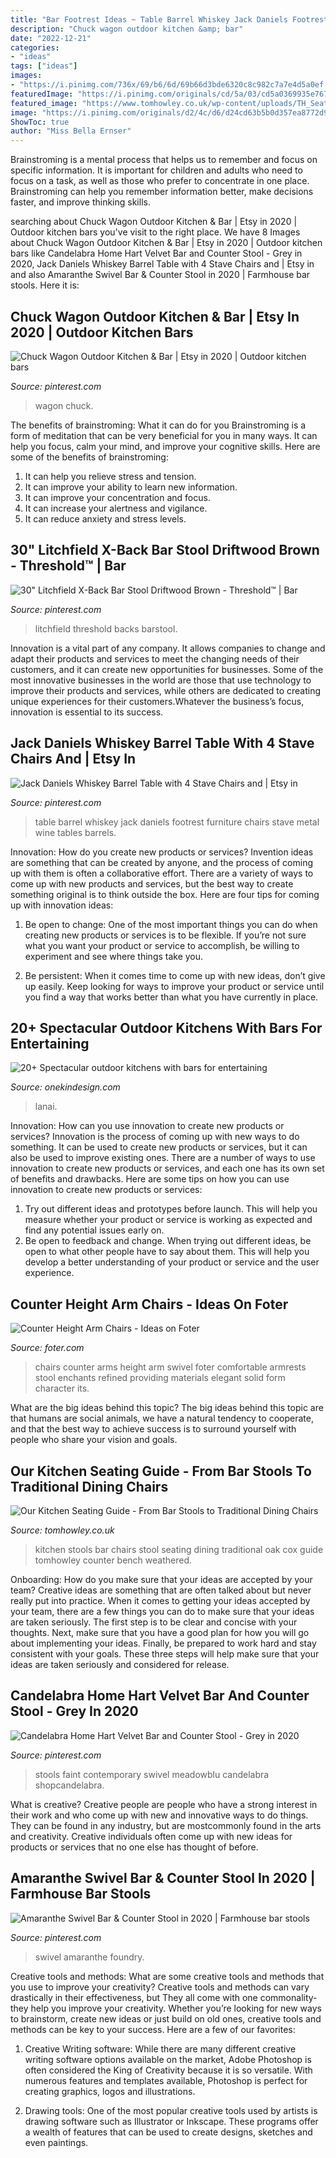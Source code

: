 ```yaml
---
title: "Bar Footrest Ideas ~ Table Barrel Whiskey Jack Daniels Footrest Furniture Chairs Stave Metal Wine Tables Barrels"
description: "Chuck wagon outdoor kitchen &amp; bar"
date: "2022-12-21"
categories:
- "ideas"
tags: ["ideas"]
images:
- "https://i.pinimg.com/736x/69/b6/6d/69b66d3bde6320c8c982c7a7e4d5a0ef.jpg"
featuredImage: "https://i.pinimg.com/originals/cd/5a/03/cd5a0369935e767ff3c1f1426132ac6d.jpg"
featured_image: "https://www.tomhowley.co.uk/wp-content/uploads/TH_SeatingGuide_blog_06.jpg"
image: "https://i.pinimg.com/originals/d2/4c/d6/d24cd63b5b0d357ea8772d9c0501aeae.jpg"
ShowToc: true
author: "Miss Bella Ernser"
---
```



Brainstroming is a mental process that helps us to remember and focus on specific information. It is important for children and adults who need to focus on a task, as well as those who prefer to concentrate in one place. Brainstroming can help you remember information better, make decisions faster, and improve thinking skills.

	

		
searching about Chuck Wagon Outdoor Kitchen &amp; Bar | Etsy in 2020 | Outdoor kitchen bars you've visit to the right place. We have 8 Images about Chuck Wagon Outdoor Kitchen &amp; Bar | Etsy in 2020 | Outdoor kitchen bars like Candelabra Home Hart Velvet Bar and Counter Stool - Grey in 2020, Jack Daniels Whiskey Barrel Table with 4 Stave Chairs and | Etsy in and also Amaranthe Swivel Bar &amp; Counter Stool in 2020 | Farmhouse bar stools. Here it is:
		
    
## Chuck Wagon Outdoor Kitchen &amp; Bar | Etsy In 2020 | Outdoor Kitchen Bars

<img loading=lazy src="https://i.pinimg.com/736x/a7/36/0a/a7360a6ebdb48d662a9dc7c4067e6010.jpg" onerror="this.onerror=null;this.src='https://tse3.mm.bing.net/th?id=OIP.LZ9Gjz1P9Dvnvb9Nyz6afwHaIk&amp;pid=15.1';" alt="Chuck Wagon Outdoor Kitchen &amp; Bar | Etsy in 2020 | Outdoor kitchen bars">

_Source: pinterest.com_

>wagon chuck. 

	

The benefits of brainstroming: What it can do for you
Brainstroming is a form of meditation that can be very beneficial for you in many ways. It can help you focus, calm your mind, and improve your cognitive skills. Here are some of the benefits of brainstroming: 
1. It can help you relieve stress and tension.
2. It can improve your ability to learn new information.
3. It can improve your concentration and focus. 
4. It can increase your alertness and vigilance. 
5. It can reduce anxiety and stress levels.

    
## 30&quot; Litchfield X-Back Bar Stool Driftwood Brown - Threshold™ | Bar

<img loading=lazy src="https://i.pinimg.com/736x/69/b6/6d/69b66d3bde6320c8c982c7a7e4d5a0ef.jpg" onerror="this.onerror=null;this.src='https://tse3.mm.bing.net/th?id=OIP.S1VIYmr9IgvZ3ekSZjhWUQHaHa&amp;pid=15.1';" alt="30&quot; Litchfield X-Back Bar Stool Driftwood Brown - Threshold™ | Bar">

_Source: pinterest.com_

>litchfield threshold backs barstool. 

	

Innovation is a vital part of any company. It allows companies to change and adapt their products and services to meet the changing needs of their customers, and it can create new opportunities for businesses. Some of the most innovative businesses in the world are those that use technology to improve their products and services, while others are dedicated to creating unique experiences for their customers.Whatever the business’s focus, innovation is essential to its success.

    
## Jack Daniels Whiskey Barrel Table With 4 Stave Chairs And | Etsy In

<img loading=lazy src="https://i.pinimg.com/originals/cd/5a/03/cd5a0369935e767ff3c1f1426132ac6d.jpg" onerror="this.onerror=null;this.src='https://tse1.mm.bing.net/th?id=OIP.uCRyOViLfhaU_r6EeEPJOgHaNK&amp;pid=15.1';" alt="Jack Daniels Whiskey Barrel Table with 4 Stave Chairs and | Etsy in">

_Source: pinterest.com_

>table barrel whiskey jack daniels footrest furniture chairs stave metal wine tables barrels. 

	

Innovation: How do you create new products or services?
Invention ideas are something that can be created by anyone, and the process of coming up with them is often a collaborative effort. There are a variety of ways to come up with new products and services, but the best way to create something original is to think outside the box. Here are four tips for coming up with innovation ideas:
1. Be open to change: One of the most important things you can do when creating new products or services is to be flexible. If you’re not sure what you want your product or service to accomplish, be willing to experiment and see where things take you.

2. Be persistent: When it comes time to come up with new ideas, don’t give up easily. Keep looking for ways to improve your product or service until you find a way that works better than what you have currently in place.

    
## 20+ Spectacular Outdoor Kitchens With Bars For Entertaining

<img loading=lazy src="https://cdn.onekindesign.com/wp-content/uploads/2017/04/Outdoor-Kitchens-Bars-Entertaining-12-1-Kindesign.jpg" onerror="this.onerror=null;this.src='https://tse4.mm.bing.net/th?id=OIP.Pylp0MHY6g53TbTciYZCtAHaE5&amp;pid=15.1';" alt="20+ Spectacular outdoor kitchens with bars for entertaining">

_Source: onekindesign.com_

>lanai. 

	

Innovation: How can you use innovation to create new products or services?
Innovation is the process of coming up with new ways to do something. It can be used to create new products or services, but it can also be used to improve existing ones. There are a number of ways to use innovation to create new products or services, and each one has its own set of benefits and drawbacks. Here are some tips on how you can use innovation to create new products or services: 
1. Try out different ideas and prototypes before launch. This will help you measure whether your product or service is working as expected and find any potential issues early on. 
2. Be open to feedback and change. When trying out different ideas, be open to what other people have to say about them. This will help you develop a better understanding of your product or service and the user experience. 

    
## Counter Height Arm Chairs - Ideas On Foter

<img loading=lazy src="https://foter.com/photos/227/counter-chairs-with-arms.jpg" onerror="this.onerror=null;this.src='https://tse3.mm.bing.net/th?id=OIP.dfpG3KS_5_4HbjdKtexgWwHaHa&amp;pid=15.1';" alt="Counter Height Arm Chairs - Ideas on Foter">

_Source: foter.com_

>chairs counter arms height arm swivel foter comfortable armrests stool enchants refined providing materials elegant solid form character its. 

	

What are the big ideas behind this topic?
The big ideas behind this topic are that humans are social animals, we have a natural tendency to cooperate, and that the best way to achieve success is to surround yourself with people who share your vision and goals.

    
## Our Kitchen Seating Guide - From Bar Stools To Traditional Dining Chairs

<img loading=lazy src="https://www.tomhowley.co.uk/wp-content/uploads/TH_SeatingGuide_blog_06.jpg" onerror="this.onerror=null;this.src='https://tse1.mm.bing.net/th?id=OIP.oXPtsBr-3YLP55yTByOHtwHaEg&amp;pid=15.1';" alt="Our Kitchen Seating Guide - From Bar Stools to Traditional Dining Chairs">

_Source: tomhowley.co.uk_

>kitchen stools bar chairs stool seating dining traditional oak cox guide tomhowley counter bench weathered. 

	

Onboarding: How do you make sure that your ideas are accepted by your team?
Creative ideas are something that are often talked about but never really put into practice. When it comes to getting your ideas accepted by your team, there are a few things you can do to make sure that your ideas are taken seriously. The first step is to be clear and concise with your thoughts. Next, make sure that you have a good plan for how you will go about implementing your ideas. Finally, be prepared to work hard and stay consistent with your goals. These three steps will help make sure that your ideas are taken seriously and considered for release.

    
## Candelabra Home Hart Velvet Bar And Counter Stool - Grey In 2020

<img loading=lazy src="https://i.pinimg.com/originals/d4/2c/1b/d42c1bdbb04f4478add2ef679ec1e673.jpg" onerror="this.onerror=null;this.src='https://tse1.mm.bing.net/th?id=OIP.IKH2EPLvZaJemnmK1hcxNgHaHa&amp;pid=15.1';" alt="Candelabra Home Hart Velvet Bar and Counter Stool - Grey in 2020">

_Source: pinterest.com_

>stools faint contemporary swivel meadowblu candelabra shopcandelabra. 

	

What is creative?
Creative people are people who have a strong interest in their work and who come up with new and innovative ways to do things. They can be found in any industry, but are mostcommonly found in the arts and creativity. Creative individuals often come up with new ideas for products or services that no one else has thought of before.

    
## Amaranthe Swivel Bar &amp; Counter Stool In 2020 | Farmhouse Bar Stools

<img loading=lazy src="https://i.pinimg.com/originals/d2/4c/d6/d24cd63b5b0d357ea8772d9c0501aeae.jpg" onerror="this.onerror=null;this.src='https://tse3.mm.bing.net/th?id=OIP.JYGwsvkpJGunfK-qtnDAPAHaHa&amp;pid=15.1';" alt="Amaranthe Swivel Bar &amp; Counter Stool in 2020 | Farmhouse bar stools">

_Source: pinterest.com_

>swivel amaranthe foundry. 

	

Creative tools and methods: What are some creative tools and methods that you use to improve your creativity?
Creative tools and methods can vary drastically in their effectiveness, but They all come with one commonality- they help you improve your creativity. Whether you’re looking for new ways to brainstorm, create new ideas or just build on old ones, creative tools and methods can be key to your success. Here are a few of our favorites: 
1. Creative Writing software: While there are many different creative writing software options available on the market, Adobe Photoshop is often considered the King of Creativity because it is so versatile. With numerous features and templates available, Photoshop is perfect for creating graphics, logos and illustrations.

2. Drawing tools: One of the most popular creative tools used by artists is drawing software such as Illustrator or Inkscape. These programs offer a wealth of features that can be used to create designs, sketches and even paintings.

